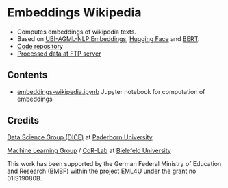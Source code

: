 # Embeddings Wikipedia

- Computes embeddings of wikipedia texts.
- Based on [UBI-AGML-NLP Embeddings](https://github.com/UBI-AGML-NLP/Embeddings), [Hugging Face](https://huggingface.co/transformers/model_doc/bert.html) and [BERT](https://arxiv.org/abs/1810.04805).
- [Code repository](https://github.com/EML4U/EmbeddingsWikipedia)
- [Processed data at FTP server](https://hobbitdata.informatik.uni-leipzig.de/EML4U/)

## Contents

- [embeddings-wikipedia.ipynb](embeddings-wikipedia.ipynb) Jupyter notebook for computation of embeddings

## Credits

[Data Science Group (DICE)](https://dice-research.org/) at [Paderborn University](https://www.uni-paderborn.de/)

[Machine Learning Group](https://cit-ec.de/ml) / [CoR-Lab](https://www.cor-lab.de/) at [Bielefeld University](https://www.uni-bielefeld.de/)

This work has been supported by the German Federal Ministry of Education and Research (BMBF) within the project [EML4U](https://dice-research.org/EML4U) under the grant no 01IS19080B.
